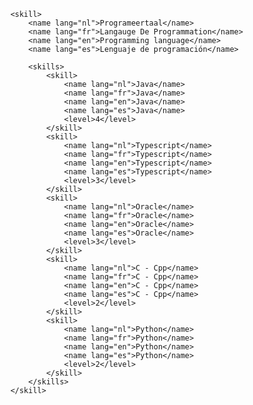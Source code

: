 		<skill>
			<name lang="nl">Programeertaal</name>
			<name lang="fr">Langauge De Programmation</name>
			<name lang="en">Programming language</name>
			<name lang="es">Lenguaje de programación</name>

			<skills>
				<skill>
					<name lang="nl">Java</name>
					<name lang="fr">Java</name>
					<name lang="en">Java</name>
					<name lang="es">Java</name>
					<level>4</level>
				</skill>
				<skill>
					<name lang="nl">Typescript</name>
					<name lang="fr">Typescript</name>
					<name lang="en">Typescript</name>
					<name lang="es">Typescript</name>
					<level>3</level>
				</skill>
				<skill>
					<name lang="nl">Oracle</name>
					<name lang="fr">Oracle</name>
					<name lang="en">Oracle</name>
					<name lang="es">Oracle</name>
					<level>3</level>
				</skill>
				<skill>
					<name lang="nl">C - Cpp</name>
					<name lang="fr">C - Cpp</name>
					<name lang="en">C - Cpp</name>
					<name lang="es">C - Cpp</name>
					<level>2</level>
				</skill>
				<skill>
					<name lang="nl">Python</name>
					<name lang="fr">Python</name>
					<name lang="en">Python</name>
					<name lang="es">Python</name>
					<level>2</level>
				</skill>
			</skills>
		</skill>